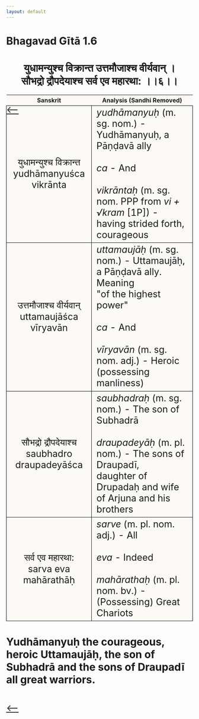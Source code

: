 ```yaml
---
layout: default
---
```

<!---
Text can be **bold**, _italic_, or ~~strikethrough~~.

[Link to another page](./another-page.html)

There should be whitespace between paragraphs.

There should be whitespace between paragraphs. We recommend including a README, or a file with information about your project.
--->

# Bhagavad Gītā 1.6

<style>
table {
  border-collapse: collapse;
  border-style: hidden;
}
th {
  background: #FBFAF7;
}
td {
  font-size: 25px;
  background: #FBFAF7;
  border: 1px solid black;
}
div.move {
  font-size: 25px;
}
</style>

<h1 style="text-align:center">
युधामन्युश्च विक्रान्त उत्तमौजाश्च वीर्यवान् ।<br>
सौभद्रो द्रौपदेयाश्च सर्व एव महारथा: ।।६।।
</h1>
<div class="move" style="position:relative;min-width:960px">
 <p style="position: absolute;left:0;top:0"><a href="./v1-5.html">⟵</a></p>
</div>
<div class="move" style="position:relative;min-width:960px">
 <p style="position: absolute;right:0;top:0"><a href="./v1-7.html">⟶</a></p>
</div>

| Sanskrit | Analysis (Sandhi Removed) |
|:-:|-|
|  युधामन्युश्च विक्रान्त<br>yudhāmanyuśca vikrānta  | <em>yudhāmanyuḥ</em> (m. sg. nom.) - Yudhāmanyuḥ, a Pāṇḍavā ally<br><br><em>ca</em> - And<br><br><em>vikrāntaḥ</em> (m. sg. nom. PPP from <em>vi + √kram</em> [1P]) - having strided forth, courageous |
| उत्तमौजाश्च वीर्यवान्<br>uttamaujāśca vīryavān | <em>uttamaujāḥ</em> (m. sg. nom.) - Uttamaujāḥ, a Pāṇḍavā ally. Meaning <br>"of the highest power"<br><br><em>ca</em> - And<br><br><em>vīryavān</em> (m. sg. nom. adj.) - Heroic (possessing manliness) |
| सौभद्रो द्रौपदेयाश्च<br>saubhadro draupadeyāśca | <em>saubhadraḥ</em> (m. sg. nom.) - The son of Subhadrā<br><br><em>draupadeyāḥ</em> (m. pl. nom.) - The sons of Draupadī,<br>daughter of Drupadaḥ and wife of Arjuna and his brothers |
| सर्व एव महारथा:<br>sarva eva mahārathāḥ | <em>sarve</em> (m. pl. nom. adj.) - All<br><br><em>eva</em> - Indeed<br><br><em>mahārathaḥ</em> (m. pl. nom. bv.) - (Possessing) Great Chariots |

<h1>
Yudhāmanyuḥ the courageous, heroic Uttamaujāḥ, the son of Subhadrā and the sons of
Draupadī all great warriors.
</h1>
<div class="move" style="position:relative;min-width:960px">
 <p style="position: absolute;left:0;top:0"><a href="./v1-5.html">⟵</a></p>
</div>
<div class="move" style="position:relative;min-width:960px">
 <p style="position: absolute;right:0;top:0"><a href="./v1-7.html">⟶</a></p>
</div>
